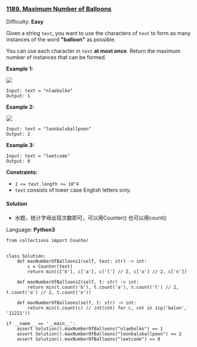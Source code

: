 ### [1189\. Maximum Number of Balloons](https://leetcode.com/problems/maximum-number-of-balloons/)

Difficulty: **Easy**


Given a string `text`, you want to use the characters of `text` to form as many instances of the word **"balloon"** as possible.

You can use each character in `text` **at most once**. Return the maximum number of instances that can be formed.

**Example 1:**

**![](https://assets.leetcode.com/uploads/2019/09/05/1536_ex1_upd.JPG)**

```
Input: text = "nlaebolko"
Output: 1
```

**Example 2:**

**![](https://assets.leetcode.com/uploads/2019/09/05/1536_ex2_upd.JPG)**

```
Input: text = "loonbalxballpoon"
Output: 2
```

**Example 3:**

```
Input: text = "leetcode"
Output: 0
```

**Constraints:**

*   `1 <= text.length <= 10^4`
*   `text` consists of lower case English letters only.


#### Solution
- 水题，统计字母出现次数即可，可以用Counter() 也可以用count()

Language: **Python3**

```python3
from collections import Counter
​
​
class Solution:
    def maxNumberOfBalloons1(self, text: str) -> int:
        c = Counter(text)
        return min(c['b'], c['a'], c['l'] // 2, c['o'] // 2, c['n'])
​
    def maxNumberOfBalloons2(self, t: str) -> int:
        return min(t.count('b'), t.count('a'), t.count('l') // 2, t.count('o') // 2, t.count('n'))
​
    def maxNumberOfBalloons(self, t: str) -> int:
        return min(t.count(c) // int(cnt) for c, cnt in zip('balon', '11221'))
​
if __name__ == '__main__':
    assert Solution().maxNumberOfBalloons("nlaebolko") == 1
    assert Solution().maxNumberOfBalloons("loonbalxballpoon") == 2
    assert Solution().maxNumberOfBalloons("leetcode") == 0
​
```